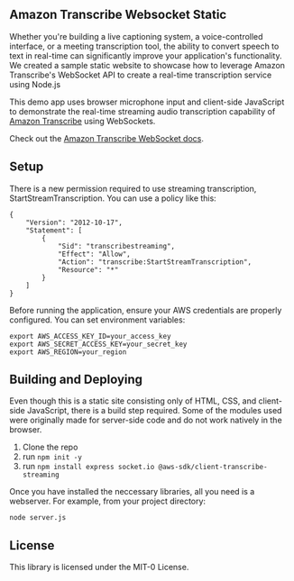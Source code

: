 ## Amazon Transcribe Websocket Static

Whether you're building a live captioning system, a voice-controlled interface, or a meeting transcription tool, the ability to convert speech to text in real-time can significantly improve your application's functionality. We created a sample static website to showcase how to leverage Amazon Transcribe's WebSocket API to create a real-time transcription service using Node.js 

This demo app uses browser microphone input and client-side JavaScript to demonstrate the real-time streaming audio transcription capability of [Amazon Transcribe](https://aws.amazon.com/transcribe/) using WebSockets.

Check out the [Amazon Transcribe WebSocket docs](https://docs.aws.amazon.com/transcribe/latest/dg/websocket.html).

## Setup

There is a new permission required to use streaming transcription, StartStreamTranscription. You can use a policy like this:

```
{
    "Version": "2012-10-17",
    "Statement": [
        {
            "Sid": "transcribestreaming",
            "Effect": "Allow",
            "Action": "transcribe:StartStreamTranscription",
            "Resource": "*"
        }
    ]
}
```

Before running the application, ensure your AWS credentials are properly configured. You can set environment variables: 

```
export AWS_ACCESS_KEY_ID=your_access_key
export AWS_SECRET_ACCESS_KEY=your_secret_key
export AWS_REGION=your_region
```

## Building and Deploying

Even though this is a static site consisting only of HTML, CSS, and client-side JavaScript, there is a build step required. Some of the modules used were originally made for server-side code and do not work natively in the browser.

1. Clone the repo
2. run `npm init -y`
3. run `npm install express socket.io @aws-sdk/client-transcribe-streaming`

Once you have installed the neccessary libraries, all you need is a webserver. For example, from your project directory: 

```
node server.js
```

## License

This library is licensed under the MIT-0 License. 